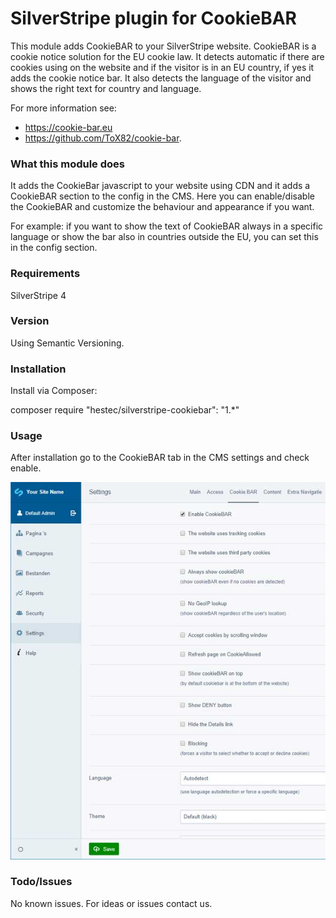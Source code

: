 # SilverStripe plugin for CookieBAR #

This module adds CookieBAR to your SilverStripe website. CookieBAR is a cookie notice solution for the EU cookie law. It detects automatic if there are cookies using on the website and if the visitor is in an EU country, if yes it adds the cookie notice bar. It also detects the language of the visitor and shows the right text for country and language.

For more information see:
* https://cookie-bar.eu
* https://github.com/ToX82/cookie-bar.

### What this module does ###

It adds the CookieBar javascript to your website using CDN and it adds a CookieBAR section to the config in the CMS. Here you can enable/disable the CookieBAR and customize the behaviour and appearance if you want.

For example: if you want to show the text of CookieBAR always in a specific language or show the bar also in countries outside the EU, you can set this in the config section.

### Requirements ###

SilverStripe 4

### Version ###

Using Semantic Versioning.

### Installation ###

Install via Composer:

composer require "hestec/silverstripe-cookiebar": "1.*"

### Usage ###

After installation go to the CookieBAR tab in the CMS settings and check enable.

![alt text](docs/screenshots/config.jpg)

### Todo/Issues ###

No known issues. For ideas or issues contact us.